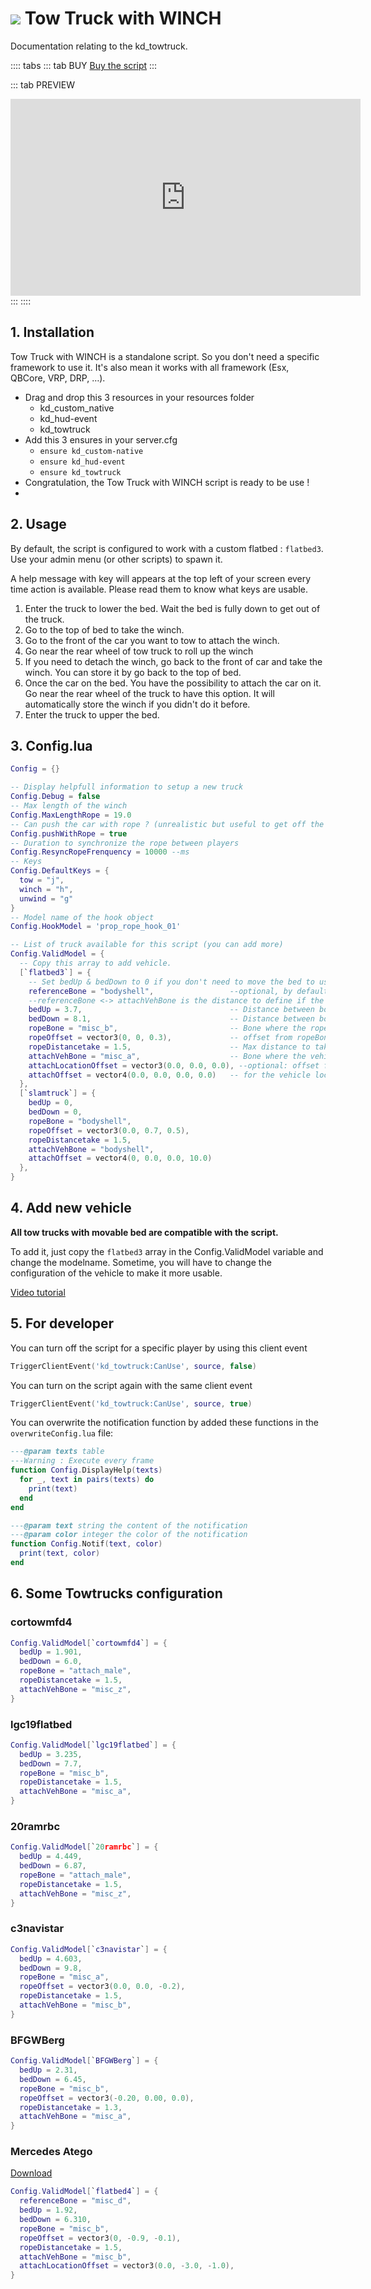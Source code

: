 # <img src='/images/towtruck.webp'/> Tow Truck with WINCH
Documentation relating to the kd_towtruck.

:::: tabs
::: tab BUY
[Buy the script](https://jumpon-studios.com/fivem/tow-truck-with-winch)
:::

::: tab PREVIEW
<iframe width="560" height="315" src="https://www.youtube.com/embed/derm4LaiuGo?si=3PLcRE8vNp_iTgrN" title="YouTube video player" frameborder="0" allow="accelerometer; autoplay; clipboard-write; encrypted-media; gyroscope; picture-in-picture; web-share" allowfullscreen></iframe>
:::
::::

## 1. Installation
Tow Truck with WINCH is a standalone script. So you don't need a specific framework to use it. It's also mean it works with all framework (Esx, QBCore, VRP, DRP, …).

- Drag and drop this 3 resources in your resources folder
  - kd_custom_native
  - kd_hud-event
  - kd_towtruck
- Add this 3 ensures in your server.cfg
  - `ensure kd_custom-native`
  - `ensure kd_hud-event`
  - `ensure kd_towtruck`
- Congratulation, the Tow Truck with WINCH script is ready to be use !
- 
## 2. Usage
By default, the script is configured to work with a custom flatbed : `flatbed3`. Use your admin menu (or other scripts) to spawn it. 

A help message with key will appears at the top left of your screen every time action is available. Please read them to know what keys are usable. 
1. Enter the truck to lower the bed. Wait the bed is fully down to get out of the truck.
2. Go to the top of bed to take the winch.
3. Go to the front of the car you want to tow to attach the winch.
4. Go near the rear wheel of tow truck to roll up the winch
5. If you need to detach the winch, go back to the front of car and take the winch. You can store it by go back to the top of bed. 
6. Once the car on the bed. You have the possibility to attach the car on it. Go near the rear wheel of the truck to have this option. It will automatically store the winch if you didn't do it before. 
7. Enter the truck to upper the bed.

## 3. Config.lua
```lua
Config = {}

-- Display helpfull information to setup a new truck
Config.Debug = false
-- Max length of the winch
Config.MaxLengthRope = 19.0
-- Can push the car with rope ? (unrealistic but useful to get off the vehicle of the bed)
Config.pushWithRope = true
-- Duration to synchronize the rope between players
Config.ResyncRopeFrenquency = 10000 --ms
-- Keys
Config.DefaultKeys = {
  tow = "j",
  winch = "h",
  unwind = "g"
}
-- Model name of the hook object
Config.HookModel = 'prop_rope_hook_01'

-- List of truck available for this script (you can add more)
Config.ValidModel = {
  -- Copy this array to add vehicle.
  [`flatbed3`] = {
    -- Set bedUp & bedDown to 0 if you don't need to move the bed to use the winch
    referenceBone = "bodyshell",                 --optional, by default: bodyshell
    --referenceBone <-> attachVehBone is the distance to define if the bed is up or down
    bedUp = 3.7,                                 -- Distance between bodyshell bone and attachVehBone when the bed is up
    bedDown = 8.1,                               -- Distance between bodyshell bone and attachVehBone when the bed is down
    ropeBone = "misc_b",                         -- Bone where the rope is attached
    ropeOffset = vector3(0, 0, 0.3),             -- offset from ropeBone to adjust the position of the rope
    ropeDistancetake = 1.5,                      -- Max distance to take the winch
    attachVehBone = "misc_a",                    -- Bone where the vehicle is attached
    attachLocationOffset = vector3(0.0, 0.0, 0.0), --optional: offset from the attachVehBone bone
    attachOffset = vector4(0.0, 0.0, 0.0, 0.0)   -- for the vehicle location when attach (w value is the tilt)
  },
  [`slamtruck`] = {
    bedUp = 0,
    bedDown = 0,
    ropeBone = "bodyshell",
    ropeOffset = vector3(0.0, 0.7, 0.5),
    ropeDistancetake = 1.5,
    attachVehBone = "bodyshell",
    attachOffset = vector4(0, 0.0, 0.0, 10.0)
  },
}

```
## 4. Add new vehicle

**All tow trucks with movable bed are compatible with the script.**

To add it, just copy the `flatbed3` array in the Config.ValidModel variable and change the modelname. Sometime, you will have to change the configuration of the vehicle to make it more usable. 

[Video tutorial](https://youtu.be/fIqxunMiysM?si=XlnLo-6CRWjvettT)
## 5. For developer
You can turn off the script for a specific player by using this client event
```lua
TriggerClientEvent('kd_towtruck:CanUse', source, false)

```
You can turn on the script again with the same client event
```lua
TriggerClientEvent('kd_towtruck:CanUse', source, true)

```

You can overwrite the notification function by added these functions in the `overwriteConfig.lua` file:
```lua
---@param texts table
---Warning : Execute every frame
function Config.DisplayHelp(texts)
  for _, text in pairs(texts) do
    print(text)
  end
end

---@param text string the content of the notification
---@param color integer the color of the notification
function Config.Notif(text, color)
  print(text, color)
end

```

## 6. Some Towtrucks configuration
### cortowmfd4
```lua
Config.ValidModel[`cortowmfd4`] = {
  bedUp = 1.901,
  bedDown = 6.0,
  ropeBone = "attach_male",
  ropeDistancetake = 1.5,
  attachVehBone = "misc_z",
}

```
### lgc19flatbed
```lua
Config.ValidModel[`lgc19flatbed`] = {
  bedUp = 3.235,
  bedDown = 7.7,
  ropeBone = "misc_b",
  ropeDistancetake = 1.5,
  attachVehBone = "misc_a",
}

```
### 20ramrbc
```lua
Config.ValidModel[`20ramrbc`] = {
  bedUp = 4.449,
  bedDown = 6.87,
  ropeBone = "attach_male",
  ropeDistancetake = 1.5,
  attachVehBone = "misc_z",
}

```
### c3navistar
```lua
Config.ValidModel[`c3navistar`] = {
  bedUp = 4.603,
  bedDown = 9.8,
  ropeBone = "misc_a",
  ropeOffset = vector3(0.0, 0.0, -0.2),
  ropeDistancetake = 1.5,
  attachVehBone = "misc_b",
}

```
### BFGWBerg
```lua
Config.ValidModel[`BFGWBerg`] = {
  bedUp = 2.31,
  bedDown = 6.45,
  ropeBone = "misc_b",
  ropeOffset = vector3(-0.20, 0.00, 0.0),
  ropeDistancetake = 1.3,
  attachVehBone = "misc_a",
}

```
### Mercedes Atego
[Download](https://www.gtainside.com/en/gta5/cars/185943-mercedes-benz-atego-adac-flatbed/)
```lua
Config.ValidModel[`flatbed4`] = {
  referenceBone = "misc_d",
  bedUp = 1.92,
  bedDown = 6.310,
  ropeBone = "misc_b",
  ropeOffset = vector3(0, -0.9, -0.1),
  ropeDistancetake = 1.5,
  attachVehBone = "misc_b",
  attachLocationOffset = vector3(0.0, -3.0, -1.0),
}

```
